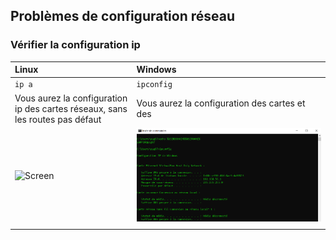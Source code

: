 ## Problèmes de configuration réseau

### Vérifier la configuration ip

|Linux|Windows|
|:-|:-|
|``ip a``|``ipconfig``|
|Vous aurez la configuration ip des cartes réseaux, sans les routes pas défaut|Vous aurez la configuration des cartes et des |
| ![Screen](/images/)| ![Screen](/images/cmd_win_ipconfig.png) |
|||